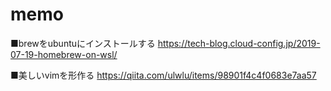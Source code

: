 # memo

■brewをubuntuにインストールする
https://tech-blog.cloud-config.jp/2019-07-19-homebrew-on-wsl/

■美しいvimを形作る
https://qiita.com/ulwlu/items/98901f4c4f0683e7aa57

